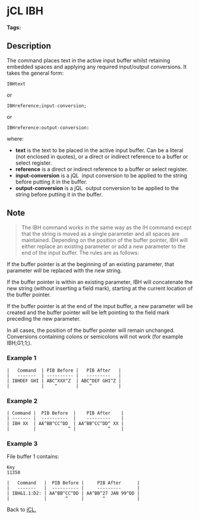 # jCL IBH

<PageHeader />

**Tags:**
<badge text='conversions' vertical='middle' />
<badge text='pointer' vertical='middle' />
<badge text='buffer' vertical='middle' />
<badge text='jcl' vertical='middle' />

## Description 

The command places text in the active input buffer whilst retaining embedded spaces and applying any required input/output conversions. It takes the general form:

```
IBHtext
```

or

```
IBHreference;input-conversion; 
```

or

```
IBHreference:output-conversion:
```

where:

- **text** is the text to be placed in the active input buffer. Can be a literal (not enclosed in quotes), or a direct or indirect reference to a buffer or select register.
- **reference** is a direct or indirect reference to a buffer or select register.
- **input-conversion** is a jQL  input conversion to be applied to the string before putting it in the buffer.
- **output-conversion** is a jQL  output conversion to be applied to the string before putting it in the buffer.

## Note

> The IBH command works in the same way as the IH command except that the string is moved as a single parameter and all spaces are maintained. Depending on the position of the buffer pointer, IBH will either replace an existing parameter or add a new parameter to the end of the input buffer. The rules are as follows:

If the buffer pointer is at the beginning of an existing parameter, that parameter will be replaced with the new string.

If the buffer pointer is within an existing parameter, IBH will concatenate the new string (without inserting a field mark), starting at the current location of the buffer pointer.

If the buffer pointer is at the end of the input buffer, a new parameter will be created and the buffer pointer will be left pointing to the field mark preceding the new parameter.

In all cases, the position of the buffer pointer will remain unchanged. Conversions containing colons or semicolons will not work (for example IBH;G1;1;).

### Example 1

```
|   Command  | PIB Before |   PIB After   |
|   -------  | ---------- |   ---------   |
| IBHDEF GHI | ABC^XXX^Z  | ABC^DEF GHI^Z |
|            |    ^       |    ^          |
```

### Example 2

```
| Command |  PIB Before  |    PIB After    |
| ------- |  ----------  |    ---------    |
| IBH XX  | AA^BB^CC^DD  | AA^BB^CC^DD^ XX |
|         |            ^ |            ^    |
```

### Example 3

File buffer 1 contains:

```
Key
11350
```

```
|   Command   |  PIB Before |     PIB After      |
|   -------   |  ---------- |     ---------      |
| IBH&1.1:D2: | AA^BB^CC^DD | AA^BB^27 JAN 99^DD |
|             |       ^     |       ^            |
```

Back to [jCL.](./../README.md)
  
<PageFooter />